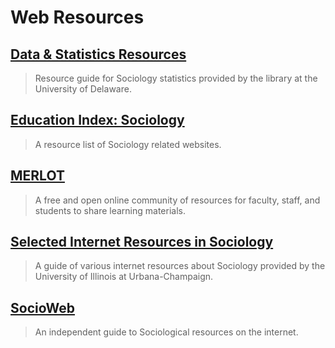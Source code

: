 # Web Resources

## [Data & Statistics Resources](http://guides.lib.udel.edu/content.php?pid=164749&sid=1439560)

> Resource guide for Sociology statistics provided by the library at the University of Delaware.

## [Education Index: Sociology](http://www.educationindex.com/sociology/)

> A resource list of Sociology related websites.

## [MERLOT](http://www.merlot.org/merlot/materials.htm?category=2825&&sort.property=overallRating)

> A free and open online community of resources for faculty, staff, and students to share learning materials.

## [Selected Internet Resources in Sociology](http://www.library.illinois.edu/edx/elecsoc.htm)

> A guide of various internet resources about Sociology provided by the University of Illinois at Urbana-Champaign.

## [SocioWeb](http://www.socioweb.com/)

> An independent guide to Sociological resources on the internet.
